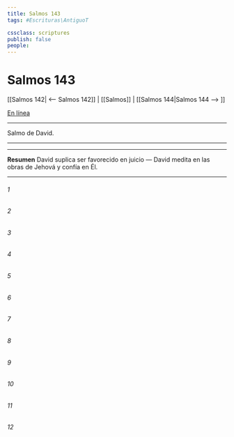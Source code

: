 ```yaml
---
title: Salmos 143
tags: #Escrituras\AntiguoT

cssclass: scriptures
publish: false
people:
---
```


# Salmos 143
[[Salmos 142| <-- Salmos 142]] | [[Salmos]] | [[Salmos 144|Salmos 144 --> ]]

[En línea](https://churchofjesuschrist.org/study/scriptures/ot/ps/143?lang=spa)

---
Salmo de David.

---

---
__Resumen__
David suplica ser favorecido en juicio — David medita en las obras de Jehová y confía en Él.

---
###### 1 


###### 2 


###### 3 


###### 4 


###### 5 


###### 6 


###### 7 


###### 8 


###### 9 


###### 10 


###### 11 


###### 12 


